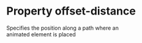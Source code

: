 # Property offset-distance

Specifies the position along a path where an  
animated element is placed  
